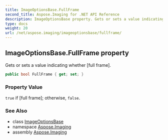 ```yaml
---
title: ImageOptionsBase.FullFrame
second_title: Aspose.Imaging for .NET API Reference
description: ImageOptionsBase property. Gets or sets a value indicating whether full frame
type: docs
weight: 20
url: /net/aspose.imaging/imageoptionsbase/fullframe/
---
```

## ImageOptionsBase.FullFrame property

Gets or sets a value indicating whether [full frame].

```csharp
public bool FullFrame { get; set; }
```

### Property Value

`true` if [full frame]; otherwise, `false`.

### See Also

* class [ImageOptionsBase](../)
* namespace [Aspose.Imaging](../../imageoptionsbase/)
* assembly [Aspose.Imaging](../../../)


